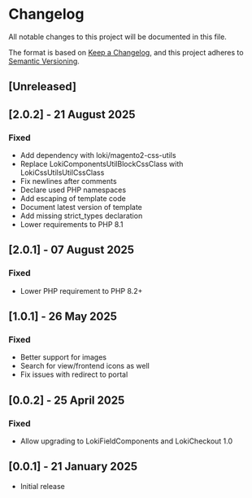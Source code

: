 # Changelog
All notable changes to this project will be documented in this file.

The format is based on [Keep a Changelog](https://keepachangelog.com/en/1.0.0/),
and this project adheres to [Semantic Versioning](https://semver.org/spec/v2.0.0.html).

## [Unreleased]

## [2.0.2] - 21 August 2025
### Fixed
- Add dependency with loki/magento2-css-utils
- Replace LokiComponentsUtilBlockCssClass with LokiCssUtilsUtilCssClass
- Fix newlines after comments
- Declare used PHP namespaces
- Add escaping of template code
- Document latest version of template
- Add missing strict_types declaration
- Lower requirements to PHP 8.1

## [2.0.1] - 07 August 2025
### Fixed
- Lower PHP requirement to PHP 8.2+

## [1.0.1] - 26 May 2025
### Fixed
- Better support for images
- Search for view/frontend icons as well
- Fix issues with redirect to portal

## [0.0.2] - 25 April 2025
### Fixed
- Allow upgrading to LokiFieldComponents and LokiCheckout 1.0

## [0.0.1] - 21 January 2025
- Initial release

